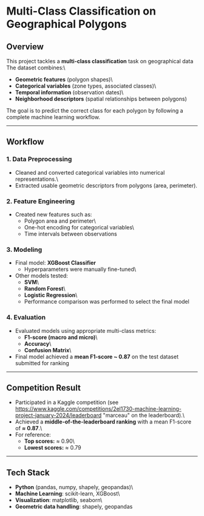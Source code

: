 # Multi-Class Classification on Geographical Polygons

## Overview

This project tackles a **multi-class classification** task on geographical data\
The dataset combines:\
- **Geometric features** (polygon shapes)\
- **Categorical variables** (zone types, associated classes)\
- **Temporal information** (observation dates)\
- **Neighborhood descriptors** (spatial relationships between polygons)

The goal is to predict the correct class for each polygon by following a complete machine learning workflow.

------------------------------------------------------------------------

## Workflow

### 1. **Data Preprocessing**

-   Cleaned and converted categorical variables into numerical representations.\
-   Extracted usable geometric descriptors from polygons (area, perimeter).

### 2. **Feature Engineering**

-   Created new features such as:
    -   Polygon area and perimeter\
    -   One-hot encoding for categorical variables\
    -   Time intervals between observations

### 3. **Modeling**

-   Final model: **XGBoost Classifier**
    -   Hyperparameters were manually fine-tuned\
-   Other models tested:
    -   **SVM**\
    -   **Random Forest**\
    -   **Logistic Regression**\
    -   Performance comparison was performed to select the final model

### 4. **Evaluation**

-   Evaluated models using appropriate multi-class metrics:
    -   **F1-score (macro and micro)**\
    -   **Accuracy**\
    -   **Confusion Matrix**\
-   Final model achieved a **mean F1-score ~ 0.87** on the test dataset submitted for ranking

------------------------------------------------------------------------

## Competition Result

-   Participated in a Kaggle competition (see https://www.kaggle.com/competitions/2el1730-machine-learning-project-january-2024/leaderboard "marceau" on the leaderboard).\
-   Achieved a **middle-of-the-leaderboard ranking** with a mean
    F1-score of **≈ 0.87**.\
-   For reference:
    -   **Top scores:** ≈ 0.90\
    -   **Lowest scores:** ≈ 0.79

------------------------------------------------------------------------

## Tech Stack

-   **Python** (pandas, numpy, shapely, geopandas)\
-   **Machine Learning**: scikit-learn, XGBoost\
-   **Visualization**: matplotlib, seaborn\
-   **Geometric data handling**: shapely, geopandas